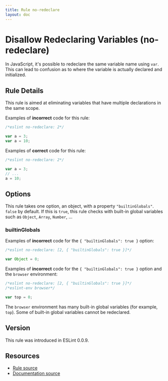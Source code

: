 ```yaml
---
title: Rule no-redeclare
layout: doc
---
```

<!-- Note: No pull requests accepted for this file. See README.md in the root directory for details. -->

# Disallow Redeclaring Variables (no-redeclare)

In JavaScript, it's possible to redeclare the same variable name using `var`. This can lead to confusion as to where the variable is actually declared and initialized.

## Rule Details

This rule is aimed at eliminating variables that have multiple declarations in the same scope.

Examples of **incorrect** code for this rule:

```js
/*eslint no-redeclare: 2*/

var a = 3;
var a = 10;
```

Examples of **correct** code for this rule:

```js
/*eslint no-redeclare: 2*/

var a = 3;
// ...
a = 10;
```

## Options

This rule takes one option, an object, with a property `"builtinGlobals"`. `false` by default.
If this is `true`, this rule checks with built-in global variables such as `Object`, `Array`, `Number`, ...

### builtinGlobals

Examples of **incorrect** code for the `{ "builtinGlobals": true }` option:

```js
/*eslint no-redeclare: [2, { "builtinGlobals": true }]*/

var Object = 0;
```

Examples of **incorrect** code for the `{ "builtinGlobals": true }` option and the `browser` environment:

```js
/*eslint no-redeclare: [2, { "builtinGlobals": true }]*/
/*eslint-env browser*/

var top = 0;
```

The `browser` environment has many built-in global variables (for example, `top`). Some of built-in global variables cannot be redeclared.

## Version

This rule was introduced in ESLint 0.0.9.

## Resources

* [Rule source](https://github.com/eslint/eslint/tree/master/lib/rules/no-redeclare.js)
* [Documentation source](https://github.com/eslint/eslint/tree/master/docs/rules/no-redeclare.md)
